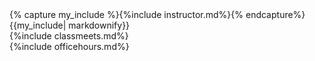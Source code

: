 <div class="container">
<div class="row text-left">
  {% capture my_include %}{%include instructor.md%}{% endcapture%} {{my_include| markdownify}}
</div>
<div class="row text-left">
  <div class="col-md-6 ">
    {%include classmeets.md%}
  </div>
  <div class="col-md-6 ">
    {%include officehours.md%}
  </div>
</div>
</div>
  
